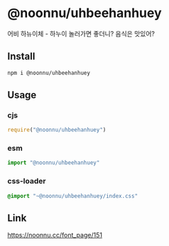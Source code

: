 # @noonnu/uhbeehanhuey
어비 하뉴이체 - 하누이 놀러가면 좋더니? 음식은 맛있어?

## Install
```sh
npm i @noonnu/uhbeehanhuey
```
## Usage
### cjs
```js
require("@noonnu/uhbeehanhuey")
```
### esm
```js
import "@noonnu/uhbeehanhuey"
```
### css-loader
```css
@import "~@noonnu/uhbeehanhuey/index.css"
```

## Link
https://noonnu.cc/font_page/151